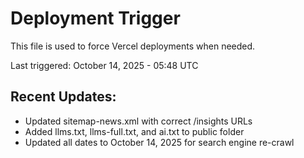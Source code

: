 # Deployment Trigger

This file is used to force Vercel deployments when needed.

Last triggered: October 14, 2025 - 05:48 UTC

## Recent Updates:
- Updated sitemap-news.xml with correct /insights URLs
- Added llms.txt, llms-full.txt, and ai.txt to public folder
- Updated all dates to October 14, 2025 for search engine re-crawl
